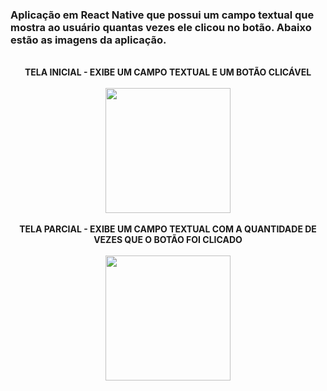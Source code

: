 <H3>
  Aplicação em React Native que possui um campo textual que mostra ao usuário quantas 
  vezes ele clicou no botão. Abaixo estão as imagens da aplicação. 
</H3>
<br/>
<Div align="center">
  <strong> TELA INICIAL - EXIBE UM CAMPO TEXTUAL E UM BOTÃO CLICÁVEL</strong>
</Div>
<br/>
<Div align="center">
 <img src="https://github.com/SilasRSA/Mobile/assets/79548192/2c4d7152-8ffb-4cb0-8212-a8626e1b262e" width="200px"/>
</Div>
<br />
<Div align="center">
  <strong>TELA PARCIAL - EXIBE UM CAMPO TEXTUAL COM A QUANTIDADE DE VEZES QUE O BOTÃO FOI CLICADO</strong>  
</Div>
<br />
<Div align="center">
  <img src="" width="200px"
</Div>
